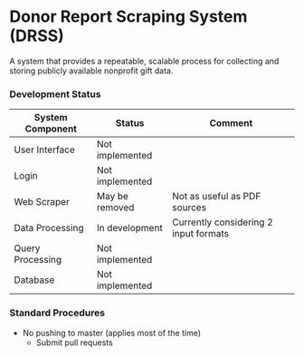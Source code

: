 # Donor Report Scraping System (DRSS)

A system that provides a repeatable, scalable process for collecting and storing publicly available nonprofit gift data.

### Development Status 

System Component | Status | Comment
--- | --- | ---
User Interface | Not implemented |
Login | Not implemented |
Web Scraper | May be removed | Not as useful as PDF sources
Data Processing | In development | Currently considering 2 input formats
Query Processing | Not implemented |
Database | Not implemented | 

### Standard Procedures
* No pushing to master (applies most of the time)
  - Submit pull requests





